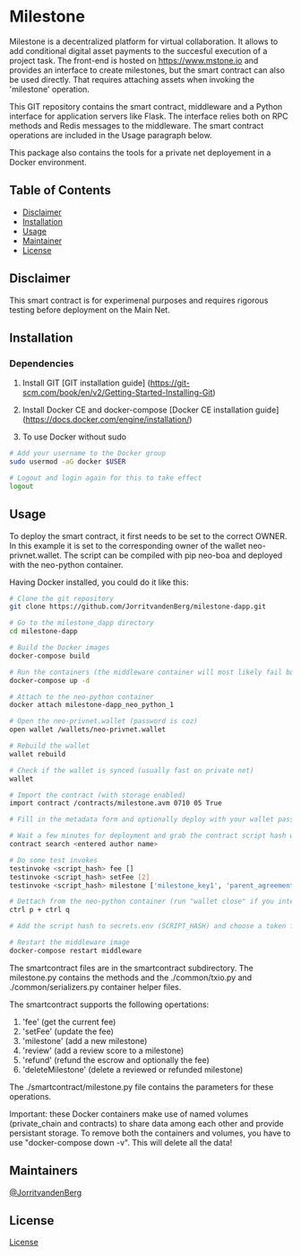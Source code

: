 # Milestone
Milestone is a decentralized platform for virtual collaboration. It allows to add conditional digital asset payments to the succesful execution of a project task.
The front-end is hosted on https://www.mstone.io and provides an interface to create milestones, but the smart contract can also be used directly. That requires attaching assets when invoking the 'milestone' operation.

This GIT repository contains the smart contract, middleware and a Python interface for application servers like Flask. The interface relies both on
RPC methods and Redis messages to the middleware. The smart contract operations are included in the Usage paragraph below.

This package also contains the tools for a private net deployement in a Docker environment.

## Table of Contents

- [Disclaimer](#disclaimer)
- [Installation](#installation)
- [Usage](#usage)
- [Maintainer](#maintainer)
- [License](#license)

## Disclaimer
This smart contract is for experimenal purposes and requires rigorous testing before deployment on the Main Net.

## Installation

### Dependencies

1. Install GIT
[GIT installation guide] (https://git-scm.com/book/en/v2/Getting-Started-Installing-Git)

2. Install Docker CE and docker-compose
[Docker CE installation guide] (https://docs.docker.com/engine/installation/)

3. To use Docker without sudo

``` bash
# Add your username to the Docker group
sudo usermod -aG docker $USER

# Logout and login again for this to take effect
logout
 ```

## Usage
To deploy the smart contract, it first needs to be set to the correct OWNER. In this example it is set to the corresponding owner of the wallet neo-privnet.wallet. The script can be compiled with pip neo-boa and deployed with the neo-python container.

Having Docker installed, you could do it like this:

``` bash
# Clone the git repository
git clone https://github.com/JorritvandenBerg/milestone-dapp.git

# Go to the milestone_dapp directory
cd milestone-dapp

# Build the Docker images
docker-compose build

# Run the containers (the middleware container will most likely fail but that is okay for now)
docker-compose up -d

# Attach to the neo-python container
docker attach milestone-dapp_neo_python_1

# Open the neo-privnet.wallet (password is coz)
open wallet /wallets/neo-privnet.wallet

# Rebuild the wallet
wallet rebuild

# Check if the wallet is synced (usually fast on private net)
wallet

# Import the contract (with storage enabled)
import contract /contracts/milestone.avm 0710 05 True

# Fill in the metadata form and optionally deploy with your wallet password after a succesful test invoke

# Wait a few minutes for deployment and grab the contract script hash with
contract search <entered author name>

# Do some test invokes
testinvoke <script_hash> fee []
testinvoke <script_hash> setFee [2]
testinvoke <script_hash> milestone ['milestone_key1', 'parent_agreement2', 'AXAmGd22VaF7w8c5wd5t43HJs9p9WwymMv', 'AVTENjYfJDhtYyNTtmqSxKPx5watyFRqz4', 'github', 1522540800, 1, 'AQ2CAEAmXzCm3yB4ZfwRAuNA6973S2Ehv3', '5', 'NEOGAS', 60]

# Dettach from the neo-python container (run "wallet close" if you intend to stop the container)
ctrl p + ctrl q

# Add the script hash to secrets.env (SCRIPT_HASH) and choose a token for REDIS_AUTH_TOKEN to secure your middleware

# Restart the middleware image
docker-compose restart middleware

 ```
The smartcontract files are in the smartcontract subdirectory. The milestone.py contains the methods and the ./common/txio.py and ./common/serializers.py container helper files.

The smartcontract supports the following opertations:
1. 'fee' (get the current fee)
2. 'setFee' (update the fee) 
3. 'milestone' (add a new milestone)
4. 'review' (add a review score to a milestone)
5. 'refund' (refund the escrow and optionally the fee)
6. 'deleteMilestone' (delete a reviewed or refunded milestone)

The ./smartcontract/milestone.py file contains the parameters for these operations.

Important: these Docker containers make use of named volumes (private_chain and contracts) to share data among each other and provide persistant storage.
To remove both the containers and volumes, you have to use "docker-compose down -v". This will delete all the data!

## Maintainers

[@JorritvandenBerg](mailto:jorrit_van_den_berg@hotmail.com)

## License

[License](LICENSE.md)
